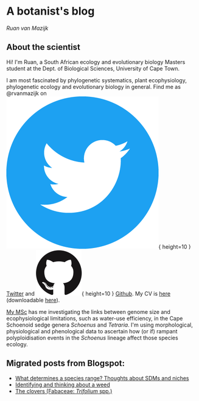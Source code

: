 # A botanist's blog

*Ruan van Mazijk*

## About the scientist

Hi! I'm Ruan, a South African ecology and evolutionary biology Masters student at the Dept. of Biological Sciences, University of Cape Town.

I am most fascinated by phylogenetic systematics, plant ecophysiology, phylogenetic ecology and evolutionary biology in general. Find me as \@rvanmazijk on ![](cv/logos/Twitter.png){ height=10 } [Twitter](https://twitter.com/rvanmazijk) and ![](cv/logos/Github.png){ height=10 } [Github](https://github.com/rvanmazijk). My CV is [here](cv/RvanMazijk_CV.md) (downloadable [here](cv/RvanMazijk_CV.pdf)).

[My MSc](https://rvanmazijk.github.io/MSc-genome-ecophys/) has me investigating the links between genome size and ecophysiological limitations, such as water-use efficiency, in the Cape Schoenoid sedge genera *Schoenus* and *Tetraria*. I'm using morphological, physiological and phenological data to ascertain how (or if) rampant polyploidisation events in the *Schoenus* lineage affect those species ecology.

## Migrated posts from Blogspot:

- [What determines a species range? Thoughts about SDMs and niches](posts/sdms-and-niches.md)
- [Identifying and thinking about a weed](posts/weed-id.md)
- [The clovers (Fabaceae: *Trifolium* spp.)](posts/clovers.md)
